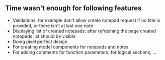 ## Time wasn't enough for following features
<ul>
    <li>Validations: for example don't allow create notepad request if no title is provided, or there isn't at last one note</li>
    <li>Displaying list of created notepads: after refreshing the page created notepads list should be visible</li>
    <li>Doing pixel perfect design</li>
    <li>For creating model components for notepads and notes</li>
    <li>For adding comments for function parameters, for logical sections, ... </li>
</ul>

